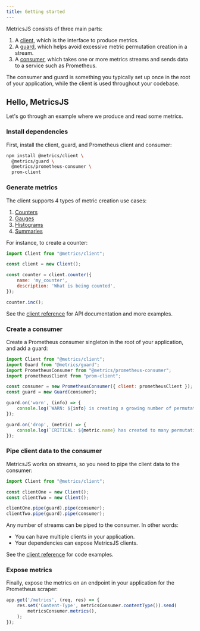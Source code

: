 ```yaml
---
title: Getting started
---
```




MetricsJS consists of three main parts:

1. A [client](../../reference/client/), which is the interface to produce metrics.
2. A [guard](../../reference/guard/), which helps avoid excessive metric permutation creation in a stream.
3. A [consumer](../../reference/prometheus-consumer/), which takes one or more metrics streams and sends data to a service such as Prometheus.

The consumer and guard is something you typically set up once in the root of your application, while the client is used throughout your codebase.

## Hello, MetricsJS

Let's go through an example where we produce and read some metrics.

### Install dependencies

First, install the client, guard, and Prometheus client and consumer:

```bash
npm install @metrics/client \
  @metrics/guard \
  @metrics/prometheus-consumer \
  prom-client
```

### Generate metrics

The client supports 4 types of metric creation use cases:

1. [Counters](../../reference/client#counter)
2. [Gauges](../../reference/client#gauge)
3. [Histograms](../../reference/client#histogram)
4. [Summaries](../../reference/client#summary)

For instance, to create a counter:

```js
import Client from "@metrics/client";

const client = new Client();

const counter = client.counter({
    name: 'my_counter',
    description: 'What is being counted',
});

counter.inc();
```

See the [client reference](../../reference/client/) for API documentation and more examples.

### Create a consumer

Create a Prometheus consumer singleton in the root of your application, and add a guard:

```js
import Client from "@metrics/client";
import Guard from "@metrics/guard";
import PrometheusConsumer from "@metrics/prometheus-consumer";
import prometheusClient from "prom-client";

const consumer = new PrometheusConsumer({ client: prometheusClient });
const guard = new Guard(consumer);

guard.on('warn', (info) => {
    console.log(`WARN: ${info} is creating a growing number of permutations`);
});

guard.on('drop', (metric) => {
    console.log(`CRITICAL: ${metric.name} has created to many permutations. Metric is dropped.`);
});
```

### Pipe client data to the consumer

MetricsJS works on streams, so you need to pipe the client data to the consumer:

```js
import Client from "@metrics/client";

const clientOne = new Client();
const clientTwo = new Client();

clientOne.pipe(guard).pipe(consumer);
clientTwo.pipe(guard).pipe(consumer);
```

Any number of streams can be piped to the consumer. In other words:

- You can have multiple clients in your application.
- Your dependencies can expose MetricsJS clients.

See the [client reference](../../reference/client/#composing-metric-streams) for code examples.

### Expose metrics

Finally, expose the metrics on an endpoint in your application for the Prometheus scraper:

```js
app.get('/metrics', (req, res) => {
    res.set('Content-Type', metricsConsumer.contentType()).send(
        metricsConsumer.metrics(),
    );
});
```
